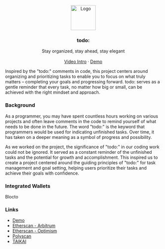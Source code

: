 <br />
<p align="center">
  <a href="https://github.com/othneildrew/Best-README-Template">
    <img src="https://user-images.githubusercontent.com/7845979/233818983-19a2044c-a845-43d4-9837-a068cf7e4398.png" alt="Logo" width="80" height="80">
  </a>

  <h3 align="center">todo:</h3>

  <p align="center">
    Stay organized, stay ahead, stay elegant
    <br />
    <br />
    <a href="https://youtu.be/KZcw-LtwLg0">Video Intro</a>
    ·
    <a href="https://onchain-todo.netlify.app/">Demo</a>
  </p>
</p>

Inspired by the "todo:" comments in code, this project centers around organizing and prioritizing tasks to enable you to focus on what truly matters – completing your goals and progressing forward. todo: serves as a gentle reminder that every task, no matter how big or small, can be achieved with the right mindset and approach.

### Background
As a programmer, you may have spent countless hours working on various projects and often leave comments in the code to remind yourself of what needs to be done in the future. The word "todo:" is the keyword that programmers would be used for indicating unfinished tasks. Over time, it has taken on a deeper meaning as a symbol of progress and possibility.

As we worked on the project, the significance of "todo:" in our coding work could not be ignored. It served as a constant reminder of the unfinished tasks and the potential for growth and accomplishment. This inspired us to create a project centered around the guiding principles of "todo:" for task management and goal setting, helping users prioritize their tasks and achieve their goals with confidence.

### Integrated Wallets
Blocto

### Links
- [Demo](https://todo-web3.netlify.app)
- [Etherscan - Arbitrum](https://mumbai.polygonscan.com/address/0x0eb07fb5167e4e228223cfb986fba2771c567c8b)
- [Etherscan - Optimism](https://goerli-optimism.etherscan.io/address/0x27433e6d77b6fcd28c11d1533e084b3561b61914)
- [Polyscan](https://goerli.arbiscan.io/address/0x27433e6d77b6fcd28c11d1533e084b3561b61914)
- [TAIKAI](https://taikai.network/ethtaipei/hackathons/hackathon/projects/clgstekyr63703901xf807lahfl/idea)
